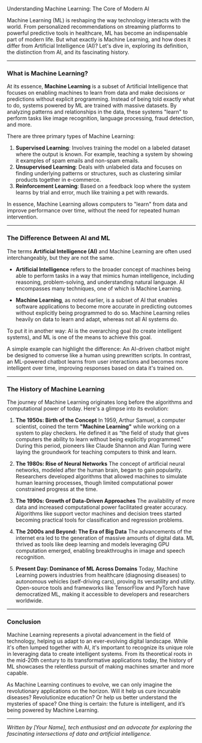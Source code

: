 
Understanding Machine Learning: The Core of Modern AI

Machine Learning (ML) is reshaping the way technology interacts with the world. From personalized recommendations on streaming platforms to powerful predictive tools in healthcare, ML has become an indispensable part of modern life. But what exactly is Machine Learning, and how does it differ from Artificial Intelligence (AI)? Let's dive in, exploring its definition, the distinction from AI, and its fascinating history.

---

### What is Machine Learning?

At its essence, **Machine Learning** is a subset of Artificial Intelligence that focuses on enabling machines to learn from data and make decisions or predictions without explicit programming. Instead of being told exactly what to do, systems powered by ML are trained with massive datasets. By analyzing patterns and relationships in the data, these systems "learn" to perform tasks like image recognition, language processing, fraud detection, and more.

There are three primary types of Machine Learning:

1. **Supervised Learning**: Involves training the model on a labeled dataset where the output is known. For example, teaching a system by showing it examples of spam emails and non-spam emails.
2. **Unsupervised Learning**: Deals with unlabeled data and focuses on finding underlying patterns or structures, such as clustering similar products together in e-commerce.
3. **Reinforcement Learning**: Based on a feedback loop where the system learns by trial and error, much like training a pet with rewards.

In essence, Machine Learning allows computers to "learn" from data and improve performance over time, without the need for repeated human intervention.

---

### The Difference Between AI and ML

The terms **Artificial Intelligence (AI)** and Machine Learning are often used interchangeably, but they are not the same.

- **Artificial Intelligence** refers to the broader concept of machines being able to perform tasks in a way that mimics human intelligence, including reasoning, problem-solving, and understanding natural language. AI encompasses many techniques, one of which is Machine Learning.
  
- **Machine Learning**, as noted earlier, is a subset of AI that enables software applications to become more accurate in predicting outcomes without explicitly being programmed to do so. Machine Learning relies heavily on data to learn and adapt, whereas not all AI systems do.

To put it in another way: AI is the overarching goal (to create intelligent systems), and ML is one of the means to achieve this goal.

A simple example can highlight the difference: An AI-driven chatbot might be designed to converse like a human using prewritten scripts. In contrast, an ML-powered chatbot learns from user interactions and becomes more intelligent over time, improving responses based on data it's trained on.

---

### The History of Machine Learning

The journey of Machine Learning originates long before the algorithms and computational power of today. Here's a glimpse into its evolution:

1. **The 1950s: Birth of the Concept**
   In 1959, Arthur Samuel, a computer scientist, coined the term **"Machine Learning"** while working on a system to play checkers. He defined it as “the field of study that gives computers the ability to learn without being explicitly programmed.” During this period, pioneers like Claude Shannon and Alan Turing were laying the groundwork for teaching computers to think and learn.

2. **The 1980s: Rise of Neural Networks**
   The concept of artificial neural networks, modeled after the human brain, began to gain popularity. Researchers developed algorithms that allowed machines to simulate human learning processes, though limited computational power constrained progress at the time.

3. **The 1990s: Growth of Data-Driven Approaches**
   The availability of more data and increased computational power facilitated greater accuracy. Algorithms like support vector machines and decision trees started becoming practical tools for classification and regression problems.

4. **The 2000s and Beyond: The Era of Big Data**
   The advancements of the internet era led to the generation of massive amounts of digital data. ML thrived as tools like deep learning and models leveraging GPU computation emerged, enabling breakthroughs in image and speech recognition.

5. **Present Day: Dominance of ML Across Domains**
   Today, Machine Learning powers industries from healthcare (diagnosing diseases) to autonomous vehicles (self-driving cars), proving its versatility and utility. Open-source tools and frameworks like TensorFlow and PyTorch have democratized ML, making it accessible to developers and researchers worldwide.

---

### Conclusion

Machine Learning represents a pivotal advancement in the field of technology, helping us adapt to an ever-evolving digital landscape. While it's often lumped together with AI, it's important to recognize its unique role in leveraging data to create intelligent systems. From its theoretical roots in the mid-20th century to its transformative applications today, the history of ML showcases the relentless pursuit of making machines smarter and more capable.

As Machine Learning continues to evolve, we can only imagine the revolutionary applications on the horizon. Will it help us cure incurable diseases? Revolutionize education? Or help us better understand the mysteries of space? One thing is certain: the future is intelligent, and it’s being powered by Machine Learning.

---

*Written by [Your Name], tech enthusiast and an advocate for exploring the fascinating intersections of data and artificial intelligence.*
